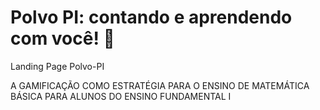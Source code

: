 # Polvo PI: contando e aprendendo com você! 🦑
Landing Page Polvo-PI

A GAMIFICAÇÃO COMO ESTRATÉGIA PARA O ENSINO DE MATEMÁTICA BÁSICA PARA ALUNOS DO ENSINO FUNDAMENTAL I
